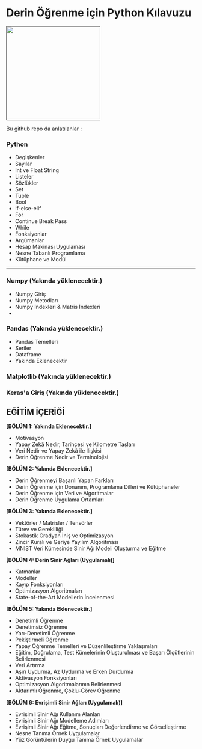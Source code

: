 # Derin Öğrenme için Python Kılavuzu

<a href="" target="_blank"><img height="250" src="https://www.novarge.com.tr/upload/kurs//823859cd8e65921283e9ef7084db01bf.png"></a>

Bu github repo da anlatılanlar : 
### Python 
* Degişkenler
* Sayılar
* Int ve Float String
* Listeler
* Sözlükler
* Set
* Tuple
* Bool
* If-else-elif
* For
* Continue Break Pass
* While
* Fonksiyonlar
* Argümanlar
* Hesap Makinası Uygulaması
* Nesne Tabanlı Programlama
* Kütüphane ve Modül
----------------------------------------------------------------
### Numpy (Yakında yüklenecektir.)

* Numpy Giriş
* Numpy Metodları
* Numpy İndexleri & Matris İndexleri
*

### Pandas (Yakında yüklenecektir.)

* Pandas Temelleri
* Seriler
* Dataframe
* Yakında Eklenecektir

### Matplotlib (Yakında yüklenecektir.)

### Keras'a Giriş (Yakında yüklenecektir.)
## EĞİTİM İÇERİĞİ

**[BÖLÜM 1: Yakında Eklenecektir.]** 

- Motivasyon
- Yapay Zekâ Nedir, Tarihçesi ve Kilometre Taşları 
- Veri Nedir ve Yapay Zekâ ile İlişkisi 
- Derin Öğrenme Nedir ve Terminolojisi

**[BÖLÜM 2: Yakında Eklenecektir.]** 
- Derin Öğrenmeyi Başarılı Yapan Farkları
- Derin Öğrenme için Donanım, Programlama Dilleri ve Kütüphaneler
- Derin Öğrenme için Veri ve Algoritmalar
- Derin Öğrenme Uygulama Ortamları

**[BÖLÜM 3: Yakında Eklenecektir.]** 
- Vektörler / Matrisler / Tensörler
- Türev ve Gerekliliği
- Stokastik Gradyan İniş ve Optimizasyon
- Zincir Kuralı ve Geriye Yayılım Algoritması
- MNIST Veri Kümesinde Sinir Ağı Modeli Oluşturma ve Eğitme 

**[BÖLÜM 4: Derin Sinir Ağları (Uygulamalı)]** 
- Katmanlar
- Modeller
- Kayıp Fonksiyonları
- Optimizasyon Algoritmaları
- State-of-the-Art Modellerin İncelenmesi

**[BÖLÜM 5: Yakında Eklenecektir.]**
- Denetimli Öğrenme
- Denetimsiz Öğrenme
- Yarı-Denetimli Öğrenme
- Pekiştirmeli Öğrenme
- Yapay Öğrenme Temelleri ve Düzenlileştirme Yaklaşımları
- Eğitim, Doğrulama, Test Kümelerinin Oluşturulması ve Başarı Ölçütlerinin Belirlenmesi
- Veri Artırma
- Aşırı Uydurma, Az Uydurma ve Erken Durdurma
- Aktivasyon Fonksiyonları
- Optimizasyon Algoritmalarının Belirlenmesi
- Aktarımlı Öğrenme, Çoklu-Görev Öğrenme 

**[BÖLÜM 6: Evrişimli Sinir Ağları (Uygulamalı)]**
- Evrişimli Sinir Ağı Kullanım Alanları
- Evrişimli Sinir Ağı Modelleme Adımları
- Evrişimli Sinir Ağı Eğitme, Sonuçları Değerlendirme ve Görselleştirme
- Nesne Tanıma Örnek Uygulamalar
- Yüz Görüntülerin Duygu Tanıma Örnek Uygulamalar
